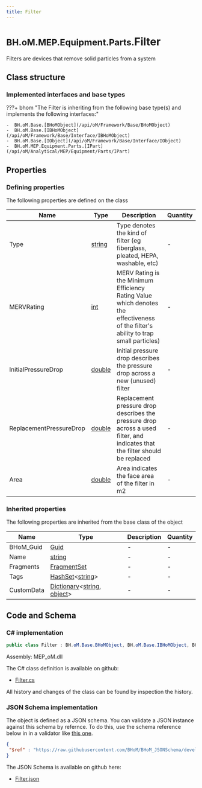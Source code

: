 ```yaml
---
title: Filter
---
```


# <small>BH.oM.MEP.Equipment.Parts.</small>**Filter**

Filters are devices that remove solid particles from a system

## Class structure

### Implemented interfaces and base types

???+ bhom "The Filter is inheriting from the following base type(s) and implements the following interfaces:"

    -  BH.oM.Base.[BHoMObject](/api/oM/Framework/Base/BHoMObject)
    -  BH.oM.Base.[IBHoMObject](/api/oM/Framework/Base/Interface/IBHoMObject)
    -  BH.oM.Base.[IObject](/api/oM/Framework/Base/Interface/IObject)
    -  BH.oM.MEP.Equipment.Parts.[IPart](/api/oM/Analytical/MEP/Equipment/Parts/IPart)


## Properties



### Defining properties

The following properties are defined on the class

| Name             | Type             | Description      | Quantity         |
|------------------|------------------|------------------|------------------|
| Type | [string](https://learn.microsoft.com/en-us/dotnet/api/System.String?view=netstandard-2.0) | Type denotes the kind of filter (eg fiberglass, pleated, HEPA, washable, etc) | - |
| MERVRating | [int](https://learn.microsoft.com/en-us/dotnet/api/System.Int32?view=netstandard-2.0) | MERV Rating is the Minimum Efficiency Rating Value which denotes the effectiveness of the filter's ability to trap small particles) | - |
| InitialPressureDrop | [double](https://learn.microsoft.com/en-us/dotnet/api/System.Double?view=netstandard-2.0) | Initial pressure drop describes the pressure drop across a new (unused) filter | - |
| ReplacementPressureDrop | [double](https://learn.microsoft.com/en-us/dotnet/api/System.Double?view=netstandard-2.0) | Replacement pressure drop describes the pressure drop across a used filter, and indicates that the filter should be replaced | - |
| Area | [double](https://learn.microsoft.com/en-us/dotnet/api/System.Double?view=netstandard-2.0) | Area indicates the face area of the filter in m2 | - |


### Inherited properties
The following properties are inherited from the base class of the object

| Name             | Type             | Description      | Quantity         |
|------------------|------------------|------------------|------------------|
| BHoM_Guid | [Guid](https://learn.microsoft.com/en-us/dotnet/api/System.Guid?view=netstandard-2.0) | - | - |
| Name | [string](https://learn.microsoft.com/en-us/dotnet/api/System.String?view=netstandard-2.0) | - | - |
| Fragments | [FragmentSet](/api/oM/Framework/Base/FragmentSet) | - | - |
| Tags | [HashSet](https://learn.microsoft.com/en-us/dotnet/api/System.Collections.Generic.HashSet-1?view=netstandard-2.0)&lt;[string](https://learn.microsoft.com/en-us/dotnet/api/System.String?view=netstandard-2.0)&gt; | - | - |
| CustomData | [Dictionary](https://learn.microsoft.com/en-us/dotnet/api/System.Collections.Generic.Dictionary-2?view=netstandard-2.0)&lt;[string](https://learn.microsoft.com/en-us/dotnet/api/System.String?view=netstandard-2.0), [object](https://learn.microsoft.com/en-us/dotnet/api/System.Object?view=netstandard-2.0)&gt; | - | - |


## Code and Schema

### C# implementation

``` C# title="C#"
public class Filter : BH.oM.Base.BHoMObject, BH.oM.Base.IBHoMObject, BH.oM.Base.IObject, BH.oM.MEP.Equipment.Parts.IPart
```

Assembly: MEP_oM.dll

The C# class definition is available on github:

- [Filter.cs](https://github.com/BHoM/BHoM/blob/develop/MEP_oM/Equipment\Parts\Filter.cs)

All history and changes of the class can be found by inspection the history.
### JSON Schema implementation

The object is defined as a JSON schema. You can validate a JSON instance against this schema by refernce. To do this, use the schema reference below in in a validator like [this one](https://www.jsonschemavalidator.net/).

``` json title="JSON Schema"
{
 "$ref" : "https://raw.githubusercontent.com/BHoM/BHoM_JSONSchema/develop/MEP_oM/Equipment/Parts/Filter.json"
}
```

The JSON Schema is available on github here:

- [Filter.json](https://github.com/BHoM/BHoM_JSONSchema/blob/develop/MEP_oM/Equipment/Parts/Filter.json)
